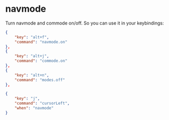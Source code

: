 # navmode

Turn navmode and commode on/off. So you can use it in your keybindings:

```json
{
    "key": "alt+f",
    "command": "navmode.on"
},
{
    "key": "alt+j",
    "command": "commode.on"
},
{
    "key": "alt+n",
    "command": "modes.off"
},

{
    "key": "j",
    "command": "cursorLeft",
    "when": "navmode"
}
